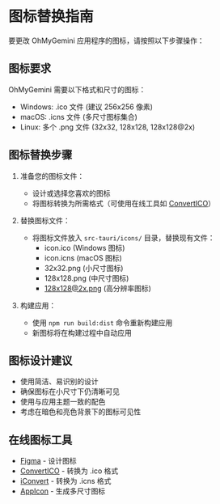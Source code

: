 # 图标替换指南

要更改 OhMyGemini 应用程序的图标，请按照以下步骤操作：

## 图标要求

OhMyGemini 需要以下格式和尺寸的图标：

- Windows: .ico 文件 (建议 256x256 像素)
- macOS: .icns 文件 (多尺寸图标集合)
- Linux: 多个 .png 文件 (32x32, 128x128, 128x128@2x)

## 图标替换步骤

1. 准备您的图标文件：
   - 设计或选择您喜欢的图标
   - 将图标转换为所需格式（可使用在线工具如 [ConvertICO](https://convertico.com/)）

2. 替换图标文件：
   - 将图标文件放入 `src-tauri/icons/` 目录，替换现有文件：
     - icon.ico (Windows 图标)
     - icon.icns (macOS 图标)
     - 32x32.png (小尺寸图标)
     - 128x128.png (中尺寸图标)
     - 128x128@2x.png (高分辨率图标)

3. 构建应用：
   - 使用 `npm run build:dist` 命令重新构建应用
   - 新图标将在构建过程中自动应用

## 图标设计建议

- 使用简洁、易识别的设计
- 确保图标在小尺寸下仍清晰可见
- 使用与应用主题一致的配色
- 考虑在暗色和亮色背景下的图标可见性

## 在线图标工具

- [Figma](https://www.figma.com/) - 设计图标
- [ConvertICO](https://convertico.com/) - 转换为 .ico 格式
- [iConvert](https://iconverticons.com/) - 转换为 .icns 格式
- [AppIcon](https://appicon.co/) - 生成多尺寸图标 
